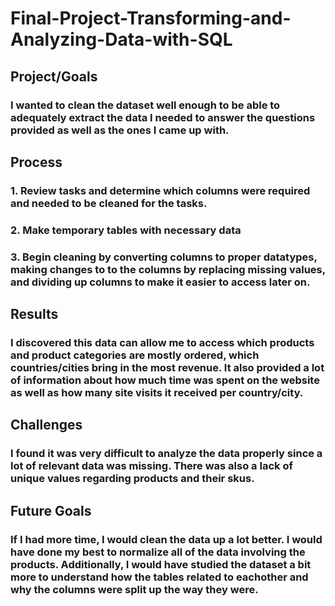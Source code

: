 # Final-Project-Transforming-and-Analyzing-Data-with-SQL

## Project/Goals
### I wanted to clean the dataset well enough to be able to adequately extract the data I needed to answer the questions provided as well as the ones I came up with.

## Process
### 1. Review tasks and determine which columns were required and needed to be cleaned for the tasks. 
### 2. Make temporary tables with necessary data 
### 3. Begin cleaning by converting columns to proper datatypes, making changes to to the columns by replacing missing values, and dividing up columns to make it easier to access later on.  

## Results
### I discovered this data can allow me to access which products and product categories are mostly ordered, which countries/cities bring in the most revenue. It also provided a lot of information about how much time was spent on the website as well as how many site visits it received per country/city. 

## Challenges 
### I found it was very difficult to analyze the data properly since a lot of relevant data was missing. There was also a lack of unique values regarding products and their skus.

## Future Goals
### If I had more time, I would clean the data up a lot better. I would have done my best to normalize all of the data involving the products. Additionally, I would have studied the dataset a bit more to understand how the tables related to eachother and why the columns were split up the way they were.  
